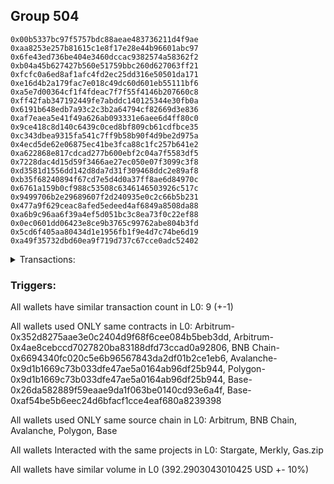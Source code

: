 ## Group 504

```0xc77764508f62b51d059afb9f31802809e552e11d
0x00b5337bc97f5757bdc88aeae483736211d4f9ae
0xaa8253e257b81615c1e8f17e28e44b96601abc97
0x6fe43ed736be404e3460dccac9382574a58362f2
0xb04a45b627427b560e51759bbc260d627063ff21
0xfcfc0a6ed8af1afc4fd2ec25dd316e50501da171
0xe16d4b2a179fac7e018c49dc60d601eb55111bf6
0xa5e7d00364cf1f4fdeac7f7f55f4146b207660c8
0xff42fab347192449fe7abddc140125344e30fb0a
0x6191b648edb7a93c2c3b2a64794cf82669d3e836
0xaf7eaea5e41f49a626ab093331e6aee6d4ff80c0
0x9ce418c8d140c6439c0ced8bf809cb61cdfbce35
0xc343dbea9315fa541c7ff9b58b90f4d9be2d975a
0x4ecd5de62e06875ec41be3fca88c1fc257b641e2
0xa622868e817cdcad277b600ebf2c04a7f5583df5
0x7228dac4d15d59f3466ae27ec050e07f3099c3f8
0xd3581d1556dd142d8da7d31f309468ddc2e89af8
0xb35f68240894f67cd7e5d4d0a37ff8ae6d84970c
0x6761a159b0cf988c53508c6346146503926c517c
0x9499706b2e29689607f2d240935e0c2c66b5b231
0x477a9f629ceac8afed5edeed4af6849a8508da88
0xa6b9c96aa6f39a4ef5d051bc3c8ea73f0c22ef88
0x0ec0601dd06423e8ce9b3765c99762abe804b3fd
0x5cd6f405aa80434d1e1956fb1f9e4d7c74be6d19
0xa49f35732dbd60ea9f719d737c67cce0adc52402
```
<details>
<summary>Transactions:</summary>

Hashes: 

Wallet: 0xc77764508f62b51d059afb9f31802809e552e11d

       Hash: 0x2e0413d8369d1da5ac04426d001dc52130406ab083632e1bb2fc9a0c84ae557c
         - source chain: Arbitrum
         - destination chain: BNB Chain
         - project: Stargate
         - contract: 0x352d8275aae3e0c2404d9f68f6cee084b5beb3dd
         - value USD: 34.721652465
       Hash: 0x9f3bd242980e8da4e06d2c0b3f8c05ab5950a705caae0c0593daa22442647275
         - source chain: Arbitrum
         - destination chain: Aptos
         - project: Merkly
         - contract: 0x4ae8cebccd7027820ba83188dfd73ccad0a92806
       Hash: 0xed34127f9fce746ae6a847bb60fc1f4039f131c5754dd6413a8db013b4e8b486
         - source chain: BNB Chain
         - destination chain: Avalanche
         - project: Stargate
         - contract: 0x6694340fc020c5e6b96567843da2df01b2ce1eb6
         - value USD: 32.175815881
       Hash: 0xeef0f74ab1659374ca10581043ec28b3f8b6670bc091ae6b8f5662588bfb288e
         - source chain: Avalanche
         - destination chain: Polygon
         - project: Stargate
         - contract: 0x9d1b1669c73b033dfe47ae5a0164ab96df25b944
         - value USD: 28.956770962
       Hash: 0xabc1ce3dd48d1b2a0607447f0ca28eb92b4547a97b04c6e89403a6348bcb9907
         - source chain: Polygon
         - destination chain: Base
         - project: Stargate
         - contract: 0x9d1b1669c73b033dfe47ae5a0164ab96df25b944
         - value USD: 26.522512148
       Hash: 0xeb6836b8cb07c493217a483f02cac57628904aced8c0a2ee2bfe42301300ac54
         - source chain: Base
         - destination chain: Arbitrum
         - project: Gas.zip
         - contract: 0x26da582889f59eaae9da1f063be0140cd93e6a4f
         - value USD: 0.0001148869083
       Hash: 0x7e35f695b11a36a8bbd26460bbe4af991e3894ad3ea4664606f5452bb39ca1ef
         - source chain: Base
         - destination chain: Optimism
         - project: Stargate
         - contract: 0xaf54be5b6eec24d6bfacf1cce4eaf680a8239398
         - value USD: 222.539772477
       Hash: 0xa7989d125504f4ad4f1df8d11e71bb49058ba5ae1de4ffd27b1d25a8f73296ac
         - source chain: Base
         - destination chain: Kava
         - project: Gas.zip
         - contract: 0x26da582889f59eaae9da1f063be0140cd93e6a4f
         - value USD: 2.113423029e-08
       Hash: 0x5588d92266df3bc8ab079e081332ab686922cf927d44282e866fc3eab8ec229b
         - source chain: Base
         - destination chain: Optimism
         - project: Stargate
         - contract: 0xaf54be5b6eec24d6bfacf1cce4eaf680a8239398
         - value USD: 47.37366546
Wallet: 0x00b5337bc97f5757bdc88aeae483736211d4f9ae

       Hash:0x25b35d6beea152e7998d10606dfe2b54e236653df0fe047b1b1397686dde4929
         - source chain: Arbitrum
         - destination chain: BNB Chain
         - project: Stargate
         - contract: 0x352d8275aae3e0c2404d9f68f6cee084b5beb3dd
         - value USD: 32.259696233
       Hash:0x1343f3fddd905cf2fbb52787702c7c2a2f5af917d3e4d2c049b959d0dd6afade
         - source chain: Arbitrum
         - destination chain: Aptos
         - project: Merkly
         - contract: 0x4ae8cebccd7027820ba83188dfd73ccad0a92806
       Hash:0x1e7ff4201227e5448d960eb843538db18c3e0bd71c4df8eddb2b51aa553a3b69
         - source chain: BNB Chain
         - destination chain: Avalanche
         - project: Stargate
         - contract: 0x6694340fc020c5e6b96567843da2df01b2ce1eb6
         - value USD: 29.768656123
       Hash:0x526742630df211efaa39c67fea964c7d60224da57fe48d10c2b08ca307a56880
         - source chain: Avalanche
         - destination chain: Polygon
         - project: Stargate
         - contract: 0x9d1b1669c73b033dfe47ae5a0164ab96df25b944
         - value USD: 27.411612076
       Hash:0xff442519ff737941ea7211c8d5c5fd76342d89f2974571ce10f7f04ae65b3cb0
         - source chain: Polygon
         - destination chain: Base
         - project: Stargate
         - contract: 0x9d1b1669c73b033dfe47ae5a0164ab96df25b944
         - value USD: 24.908769372
       Hash:0xd1d1695d26fad5631ed939271ab5d696b889f1f1573189f3cf93cdeb1c4c77b1
         - source chain: Base
         - destination chain: Scroll
         - project: Gas.zip
         - contract: 0x26da582889f59eaae9da1f063be0140cd93e6a4f
         - value USD: 8.912859069e-05
       Hash:0xdb4b1d7f9f0fc2e6296f17e66467b3d58092819f65040e9c9878765a7195b0df
         - source chain: Base
         - destination chain: Optimism
         - project: Stargate
         - contract: 0xaf54be5b6eec24d6bfacf1cce4eaf680a8239398
         - value USD: 218.153080544
       Hash:0x181f113ad6e913a45b55ee168aaeeff292d454a78ac22908ef410ffa2810df6c
         - source chain: Base
         - destination chain: Metis
         - project: Gas.zip
         - contract: 0x26da582889f59eaae9da1f063be0140cd93e6a4f
         - value USD: 1.574507627e-06
       Hash:0x44cbad61b87b418079daf81c8f386e4252873668c75aca7a28d870db0292d492
         - source chain: Base
         - destination chain: Optimism
         - project: Stargate
         - contract: 0xaf54be5b6eec24d6bfacf1cce4eaf680a8239398
         - value USD: 42.213334405
Wallet: 0xaa8253e257b81615c1e8f17e28e44b96601abc97

       Hash:0xaab4d0d7da50cc462119e7150e92fa971267a9d123756c33826b41064fec56c2
         - source chain: Arbitrum
         - destination chain: BNB Chain
         - project: Stargate
         - contract: 0x352d8275aae3e0c2404d9f68f6cee084b5beb3dd
         - value USD: 32.918006558
       Hash:0xa70690912537b0c7d7c37569765b925d4380e30d2803ce48b1bfe1ffff8d49bb
         - source chain: Arbitrum
         - destination chain: Aptos
         - project: Merkly
         - contract: 0x4ae8cebccd7027820ba83188dfd73ccad0a92806
       Hash:0xdbb6e6fe842a2d0167fb4680e23a5ebf8106d0e4a6e7df356556f838204909a4
         - source chain: BNB Chain
         - destination chain: Avalanche
         - project: Stargate
         - contract: 0x6694340fc020c5e6b96567843da2df01b2ce1eb6
         - value USD: 30.457996713
       Hash:0x56f306bbc96a05703629f686d45870fa44ab8e56532f0905ef8d751e16d2e0ce
         - source chain: Avalanche
         - destination chain: Polygon
         - project: Stargate
         - contract: 0x9d1b1669c73b033dfe47ae5a0164ab96df25b944
         - value USD: 28.138329333
       Hash:0xaeb1bfd87ee108c2a0899cb25d72543361dc70b1e038f6d8740765730bd161d8
         - source chain: Polygon
         - destination chain: Base
         - project: Stargate
         - contract: 0x9d1b1669c73b033dfe47ae5a0164ab96df25b944
         - value USD: 25.669508878
       Hash:0x96ca0a8f42e2a0637915e552474b128cd7ba0b3b5b5e54f2f0e119e26cec347c
         - source chain: Base
         - destination chain: Zora
         - project: Gas.zip
         - contract: 0x26da582889f59eaae9da1f063be0140cd93e6a4f
         - value USD: 0.0001399187802
       Hash:0xf795648650d5f053bfa133ea40fe921c25d6880fa32de860cee03cab0c710f35
         - source chain: Base
         - destination chain: Optimism
         - project: Stargate
         - contract: 0xaf54be5b6eec24d6bfacf1cce4eaf680a8239398
         - value USD: 221.82897725
       Hash:0x8842868b6647eb813e704f5fe0ba33cbcdcaafabd5d727cb7c2e6f105ad398fa
         - source chain: Base
         - destination chain: Arbitrum
         - project: Gas.zip
         - contract: 0x26da582889f59eaae9da1f063be0140cd93e6a4f
         - value USD: 8.932089269e-05
       Hash:0xfdccec2aa78dfac45aedb879ffc7ac055270796410c79b65772310028e04e67b
         - source chain: Base
         - destination chain: Optimism
         - project: Stargate
         - contract: 0xaf54be5b6eec24d6bfacf1cce4eaf680a8239398
         - value USD: 43.310755062
Wallet: 0x6fe43ed736be404e3460dccac9382574a58362f2

       Hash:0x9df6ba62148f0bf3193496ca56284c390849c22e8b1973aff566d721dcf0cfc6
         - source chain: Arbitrum
         - destination chain: BNB Chain
         - project: Stargate
         - contract: 0x352d8275aae3e0c2404d9f68f6cee084b5beb3dd
         - value USD: 32.774498934
       Hash:0x364fabc18756622e87265889e3d9587a8ec3a00c60f1706aa8d7cc283cacec30
         - source chain: Arbitrum
         - destination chain: Aptos
         - project: Merkly
         - contract: 0x4ae8cebccd7027820ba83188dfd73ccad0a92806
       Hash:0x6e5c8abe77434ca5e05fd670f4ab4b29a1e5cd876ca3e7116b11fe7d89f3f9ed
         - source chain: BNB Chain
         - destination chain: Avalanche
         - project: Stargate
         - contract: 0x6694340fc020c5e6b96567843da2df01b2ce1eb6
         - value USD: 30.226898849
       Hash:0x70fd541ca19cd261dbc7757d0fe6dba9e317627f9cf99aaa655ae3c2bba7c0fe
         - source chain: Avalanche
         - destination chain: Polygon
         - project: Stargate
         - contract: 0x9d1b1669c73b033dfe47ae5a0164ab96df25b944
         - value USD: 27.878667998
       Hash:0xb36909cf8aa7d1c6950ec891b6473c223cd409c8ea2c2c4002f4fbec68560b8f
         - source chain: Polygon
         - destination chain: Base
         - project: Stargate
         - contract: 0x9d1b1669c73b033dfe47ae5a0164ab96df25b944
         - value USD: 25.384763314
       Hash:0x12c97910ffd82e9f2f20f5f5bcb072ef3ab33e2ae6d1dabe9c3264fad6979f4f
         - source chain: Base
         - destination chain: Zora
         - project: Gas.zip
         - contract: 0x26da582889f59eaae9da1f063be0140cd93e6a4f
         - value USD: 1.769464668e-05
       Hash:0x4aa1e36fcbb51a2a5de2b39dc11831128a728c6a8539ff75c0c0e498ef0dceee
         - source chain: Base
         - destination chain: Optimism
         - project: Stargate
         - contract: 0xaf54be5b6eec24d6bfacf1cce4eaf680a8239398
         - value USD: 227.445517478
       Hash:0x1a74327c671b7d9063e2f0e73d85dc5a30c348ea0865125450d9b9d651638172
         - source chain: Base
         - destination chain: Arbitrum
         - project: Gas.zip
         - contract: 0x26da582889f59eaae9da1f063be0140cd93e6a4f
         - value USD: 0.0001548812453
       Hash:0x892be01db9dc347746a876b3837abc70a1da5a6d0beb7a52e940368082011f7a
         - source chain: Base
         - destination chain: Optimism
         - project: Stargate
         - contract: 0xaf54be5b6eec24d6bfacf1cce4eaf680a8239398
         - value USD: 49.194589892
Wallet: 0xb04a45b627427b560e51759bbc260d627063ff21

       Hash:0xd1ed4a67a386f75ea0a057f44aa050882b9ab68a179bbdbd693c40c560d85867
         - source chain: Arbitrum
         - destination chain: BNB Chain
         - project: Stargate
         - contract: 0x352d8275aae3e0c2404d9f68f6cee084b5beb3dd
         - value USD: 33.01669988
       Hash:0xe2f9fb928d2a13d21ba07627d6eb595e7a86d45125af6701f872cd92b7ac43e2
         - source chain: Arbitrum
         - destination chain: Aptos
         - project: Merkly
         - contract: 0x4ae8cebccd7027820ba83188dfd73ccad0a92806
       Hash:0xb790cf7ff41da46f642bc968b8d522fb184404f17545e6bc994fa434b7b4a184
         - source chain: BNB Chain
         - destination chain: Avalanche
         - project: Stargate
         - contract: 0x6694340fc020c5e6b96567843da2df01b2ce1eb6
         - value USD: 30.539105246
       Hash:0x628d44dda735a1235d203198a03ac5f1fa5c4f686750eedef8cd2e04225c1c66
         - source chain: Avalanche
         - destination chain: Polygon
         - project: Stargate
         - contract: 0x9d1b1669c73b033dfe47ae5a0164ab96df25b944
         - value USD: 28.104829161
       Hash:0xcd3de14789454bd831b583de07386132053236e5d329477d06db6a7c640fdb10
         - source chain: Polygon
         - destination chain: Base
         - project: Stargate
         - contract: 0x9d1b1669c73b033dfe47ae5a0164ab96df25b944
         - value USD: 25.570555249
       Hash:0x171a11a6118d24d4c63dcad3d5bebba50b57073b3716e6b8ae19b9a053792452
         - source chain: Base
         - destination chain: Base
         - project: Gas.zip
         - contract: 0x26da582889f59eaae9da1f063be0140cd93e6a4f
         - value USD: 8.323037513e-05
       Hash:0x8d908c4a97da8a528ac48108da37d62750529be23bfa20a8b138a4235d6dee87
         - source chain: Base
         - destination chain: Optimism
         - project: Stargate
         - contract: 0xaf54be5b6eec24d6bfacf1cce4eaf680a8239398
         - value USD: 209.067547718
       Hash:0x430ea12391c7e564d47a50dde87be4051a3c95073c10f4860a33739ec6a31871
         - source chain: Base
         - destination chain: Zora
         - project: Gas.zip
         - contract: 0x26da582889f59eaae9da1f063be0140cd93e6a4f
         - value USD: 0.000180026671
       Hash:0x159f7872bbbcd6e45b110bfecb4e3ba9329101187e3e796c9cacdb5b635472e7
         - source chain: Base
         - destination chain: Optimism
         - project: Stargate
         - contract: 0xaf54be5b6eec24d6bfacf1cce4eaf680a8239398
         - value USD: 47.292428807
Wallet: 0xfcfc0a6ed8af1afc4fd2ec25dd316e50501da171

       Hash:0xefe83b99ee02a976054a939076a74ccce81f98f322c5839821d254d20c08f96f
         - source chain: Arbitrum
         - destination chain: BNB Chain
         - project: Stargate
         - contract: 0x352d8275aae3e0c2404d9f68f6cee084b5beb3dd
         - value USD: 34.99802518
       Hash:0xf1b05aeeb687fe8cc621f7ee5a10616dc6425232674d71723a533d979a18bac8
         - source chain: Arbitrum
         - destination chain: Aptos
         - project: Merkly
         - contract: 0x4ae8cebccd7027820ba83188dfd73ccad0a92806
       Hash:0xc4ca7c6090fb64089785f1155978e5a09b19547ba4a1550fc2962c50cde51513
         - source chain: BNB Chain
         - destination chain: Avalanche
         - project: Stargate
         - contract: 0x6694340fc020c5e6b96567843da2df01b2ce1eb6
         - value USD: 32.411458302
       Hash:0xf10a6baebe3311e6ffde497be3789c53bf7d304f39e1031e72f8ed6922201c2d
         - source chain: Avalanche
         - destination chain: Polygon
         - project: Stargate
         - contract: 0x9d1b1669c73b033dfe47ae5a0164ab96df25b944
         - value USD: 30.019888271
       Hash:0x659537a39f04299ad2a84072aa3e98c09d3514e2e402de8ba7d5e243481650b2
         - source chain: Polygon
         - destination chain: Base
         - project: Stargate
         - contract: 0x9d1b1669c73b033dfe47ae5a0164ab96df25b944
         - value USD: 27.374432925
       Hash:0xbac87c7a7898b51f438fa29db52768539373ecb83cc5204d8c6f726e222535f3
         - source chain: Base
         - destination chain: Zora
         - project: Gas.zip
         - contract: 0x26da582889f59eaae9da1f063be0140cd93e6a4f
         - value USD: 4.42366167e-05
       Hash:0xfd8c065092fc08360a1a1885550ef630cc199c90d054f4df06666ec49bb5a176
         - source chain: Base
         - destination chain: Optimism
         - project: Stargate
         - contract: 0xaf54be5b6eec24d6bfacf1cce4eaf680a8239398
         - value USD: 222.822615417
       Hash:0xebc71bc43dbf862f5c193fdeec470a14fef2e5038ab3d0caf6ce2e43e454963b
         - source chain: Base
         - destination chain: Kava
         - project: Gas.zip
         - contract: 0x26da582889f59eaae9da1f063be0140cd93e6a4f
         - value USD: 2.577600967e-08
       Hash:0x6cdfd97d7bebd2034e6cf9ca34fcdfb4717df6c390c3134833ede1b3b81b6c0e
         - source chain: Base
         - destination chain: Optimism
         - project: Stargate
         - contract: 0xaf54be5b6eec24d6bfacf1cce4eaf680a8239398
         - value USD: 51.339029606
Wallet: 0xe16d4b2a179fac7e018c49dc60d601eb55111bf6

       Hash:0x26a361855a77806dc6a36b3439e14759f8794f7ed0219807594d060f50c0d7f6
         - source chain: Arbitrum
         - destination chain: BNB Chain
         - project: Stargate
         - contract: 0x352d8275aae3e0c2404d9f68f6cee084b5beb3dd
         - value USD: 34.658780771
       Hash:0x3f369637fd64922e01d92fd51d39f71545a031a22beb3ca7e257341b30da9c0b
         - source chain: Arbitrum
         - destination chain: Aptos
         - project: Merkly
         - contract: 0x4ae8cebccd7027820ba83188dfd73ccad0a92806
       Hash:0xf6bbdc4a1d7b273cce6a749bf210869d78c9681632a79841096e3f42b164142f
         - source chain: BNB Chain
         - destination chain: Avalanche
         - project: Stargate
         - contract: 0x6694340fc020c5e6b96567843da2df01b2ce1eb6
         - value USD: 32.138300312
       Hash:0x926be304f65a7ee7cbfd679ce5d3dfd662862ac0e72d6b07e15b04626178a165
         - source chain: Avalanche
         - destination chain: Polygon
         - project: Stargate
         - contract: 0x9d1b1669c73b033dfe47ae5a0164ab96df25b944
         - value USD: 29.714212713
       Hash:0x757d4698127272aa1a7498d87a63ce0e7ce3c0cd292daef138a7038c1d412c1e
         - source chain: Polygon
         - destination chain: Base
         - project: Stargate
         - contract: 0x9d1b1669c73b033dfe47ae5a0164ab96df25b944
         - value USD: 27.23716525
       Hash:0xeecc61a22b892c75b348155e6b1a0b600dffa918b67b472696de4ef04586fa9e
         - source chain: Base
         - destination chain: Scroll
         - project: Gas.zip
         - contract: 0x26da582889f59eaae9da1f063be0140cd93e6a4f
         - value USD: 9.404377033e-05
       Hash:0x56793cdb585cb6815e79eea81b8c555b0d86750553250e47184b5f2d5ef54623
         - source chain: Base
         - destination chain: Optimism
         - project: Stargate
         - contract: 0xaf54be5b6eec24d6bfacf1cce4eaf680a8239398
         - value USD: 218.679256288
       Hash:0x7b5de7e9a91e9db0ec5221f0d606793bc5e54277c5172e758e72417d22532e48
         - source chain: Base
         - destination chain: Scroll
         - project: Gas.zip
         - contract: 0x26da582889f59eaae9da1f063be0140cd93e6a4f
         - value USD: 0.0001132687507
       Hash:0x210824e14b22e9ce6eaf80ca7fbc07e4feede0cff62002b564c6a667e479e181
         - source chain: Base
         - destination chain: Optimism
         - project: Stargate
         - contract: 0xaf54be5b6eec24d6bfacf1cce4eaf680a8239398
         - value USD: 47.339442092
Wallet: 0xa5e7d00364cf1f4fdeac7f7f55f4146b207660c8

       Hash:0x3184e1ad6a66dca8014fe496f68ed43b050dd55cc59b010281aba0e03ba17b6d
         - source chain: Arbitrum
         - destination chain: BNB Chain
         - project: Stargate
         - contract: 0x352d8275aae3e0c2404d9f68f6cee084b5beb3dd
         - value USD: 32.760016403
       Hash:0xd12870653793c60433754ff52603a863fc88e707c23d84334d21b0f345ae8d7a
         - source chain: Arbitrum
         - destination chain: Aptos
         - project: Merkly
         - contract: 0x4ae8cebccd7027820ba83188dfd73ccad0a92806
       Hash:0x0087aaae6862153d2f6b72749e6e27495e77e669a84198773b788e8228c315e5
         - source chain: BNB Chain
         - destination chain: Avalanche
         - project: Stargate
         - contract: 0x6694340fc020c5e6b96567843da2df01b2ce1eb6
         - value USD: 30.22387514
       Hash:0xfc6dee80ac226ac0416eb2c01ccfaf895c835a2e6e8242f4d7bac8bb9d6b2721
         - source chain: Avalanche
         - destination chain: Polygon
         - project: Stargate
         - contract: 0x9d1b1669c73b033dfe47ae5a0164ab96df25b944
         - value USD: 26.966335467
       Hash:0x2acef010104036dc3bb3a4e1eb5687d90888b6911f54179497479598390ad395
         - source chain: Polygon
         - destination chain: Base
         - project: Stargate
         - contract: 0x9d1b1669c73b033dfe47ae5a0164ab96df25b944
         - value USD: 24.799128751
       Hash:0xd8a60b5b59d98d12ff0428d3fd71f8d5c7715a2abc4059ea7a24fb498b8993d0
         - source chain: Base
         - destination chain: Base
         - project: Gas.zip
         - contract: 0x26da582889f59eaae9da1f063be0140cd93e6a4f
         - value USD: 3.735536522e-05
       Hash:0x64b7ffdece8ac5eb7109a0f688d3dea25113478127d983f50966489da63156f7
         - source chain: Base
         - destination chain: Optimism
         - project: Stargate
         - contract: 0xaf54be5b6eec24d6bfacf1cce4eaf680a8239398
         - value USD: 227.830843359
       Hash:0xe52ae0f3514ae4b94391223d3b1ca760db732c1470eabd0f24a6a69e4f43c95a
         - source chain: Base
         - destination chain: Arbitrum
         - project: Gas.zip
         - contract: 0x26da582889f59eaae9da1f063be0140cd93e6a4f
         - value USD: 0.0001507821955
       Hash:0x43bc5b31158163c13a46f16fac7ce848043d561c6aff4fc6c535b3de3fc86595
         - source chain: Base
         - destination chain: Optimism
         - project: Stargate
         - contract: 0xaf54be5b6eec24d6bfacf1cce4eaf680a8239398
         - value USD: 42.775368484
Wallet: 0xff42fab347192449fe7abddc140125344e30fb0a

       Hash:0xe538fb8bd98513fb149f09ff846700541cfcd5e5a5f23c9f70559f2411ecdb4b
         - source chain: Arbitrum
         - destination chain: BNB Chain
         - project: Stargate
         - contract: 0x352d8275aae3e0c2404d9f68f6cee084b5beb3dd
         - value USD: 34.605984317
       Hash:0x93c5cb4a6fc35b8d7e5174aaef3a57516b275723a3f091d697dde76aed6cdd97
         - source chain: Arbitrum
         - destination chain: Aptos
         - project: Merkly
         - contract: 0x4ae8cebccd7027820ba83188dfd73ccad0a92806
       Hash:0x545c24f292be7e2a1598f174e37be02dd8af57f1e22588036fce7de22231c19c
         - source chain: BNB Chain
         - destination chain: Avalanche
         - project: Stargate
         - contract: 0x6694340fc020c5e6b96567843da2df01b2ce1eb6
         - value USD: 32.042115205
       Hash:0x616a26c3069895db613ab6233fddf28f75f322ae3449782536e5a2a9b657144e
         - source chain: Avalanche
         - destination chain: Polygon
         - project: Stargate
         - contract: 0x9d1b1669c73b033dfe47ae5a0164ab96df25b944
         - value USD: 28.677043733
       Hash:0xd0f89f7db3a449d20b29440609289f4d03ab532a0e017dfee33e09225f7dff9f
         - source chain: Polygon
         - destination chain: Base
         - project: Stargate
         - contract: 0x9d1b1669c73b033dfe47ae5a0164ab96df25b944
         - value USD: 26.320669734
       Hash:0x476a38afe549523bf1d07d06317e923a72887b97ca165777d80bd0807c4fe613
         - source chain: Base
         - destination chain: Base
         - project: Gas.zip
         - contract: 0x26da582889f59eaae9da1f063be0140cd93e6a4f
         - value USD: 2.260982632e-05
       Hash:0x8f2e621e701e1385c0cf7ced198f234848c2dbd9414b339b8c1aeee4106d12b6
         - source chain: Base
         - destination chain: Optimism
         - project: Stargate
         - contract: 0xaf54be5b6eec24d6bfacf1cce4eaf680a8239398
         - value USD: 215.658666028
       Hash:0x4898ba37f7f5033d2992826ba6114f89c95e1397500aa66278367af49cac95e2
         - source chain: Base
         - destination chain: Kava
         - project: Gas.zip
         - contract: 0x26da582889f59eaae9da1f063be0140cd93e6a4f
         - value USD: 1.471504e-08
       Hash:0xb7bebdc758c861eb5a32b319bc49c4bf7fe1659702abe48534b06623e35a1401
         - source chain: Base
         - destination chain: Optimism
         - project: Stargate
         - contract: 0xaf54be5b6eec24d6bfacf1cce4eaf680a8239398
         - value USD: 41.273246466
Wallet: 0x6191b648edb7a93c2c3b2a64794cf82669d3e836

       Hash:0xe278c5495a3d5d6063472a614dff966fcb1afa9c21e9d2e0f4650689e79aa540
         - source chain: Arbitrum
         - destination chain: BNB Chain
         - project: Stargate
         - contract: 0x352d8275aae3e0c2404d9f68f6cee084b5beb3dd
         - value USD: 33.921437348
       Hash:0x70bc8ff183c89d5e9b64319a30be5aa3e7adfb4b68bacd7de16f4184c483bf38
         - source chain: Arbitrum
         - destination chain: Aptos
         - project: Merkly
         - contract: 0x4ae8cebccd7027820ba83188dfd73ccad0a92806
       Hash:0xb005a4c4fe87787d3f4d17e16c338fa6162f9b94ef1c7cefc7c38f22021d68b0
         - source chain: BNB Chain
         - destination chain: Avalanche
         - project: Stargate
         - contract: 0x6694340fc020c5e6b96567843da2df01b2ce1eb6
         - value USD: 31.32515055
       Hash:0x085b858734c7ffeee97e4256a59c02ba70ea499c0dd4a88368e6c68cc55aeed8
         - source chain: Avalanche
         - destination chain: Polygon
         - project: Stargate
         - contract: 0x9d1b1669c73b033dfe47ae5a0164ab96df25b944
         - value USD: 28.038403959
       Hash:0x89dd91621340daac0db71eeba3e1483a710f78c85f1ac53a99a1a611fcb020b5
         - source chain: Polygon
         - destination chain: Base
         - project: Stargate
         - contract: 0x9d1b1669c73b033dfe47ae5a0164ab96df25b944
         - value USD: 25.772733505
       Hash:0xe2fdf027fbc2e2dddc32f477338277f43dd02996eee66de3a118ce8cc34339f5
         - source chain: Base
         - destination chain: Scroll
         - project: Gas.zip
         - contract: 0x26da582889f59eaae9da1f063be0140cd93e6a4f
         - value USD: 0.0001253692119
       Hash:0x51d9b52173a4860e3b49aeb82406f2d6bdc1f3f4705c304fb3a7a0a94c128ce6
         - source chain: Base
         - destination chain: Optimism
         - project: Stargate
         - contract: 0xaf54be5b6eec24d6bfacf1cce4eaf680a8239398
         - value USD: 217.714648654
       Hash:0xc5c021c229928147ccde94ae3e9ce26308419d2fb85c8c6fe7e3c65711b4e498
         - source chain: Base
         - destination chain: Arbitrum
         - project: Gas.zip
         - contract: 0x26da582889f59eaae9da1f063be0140cd93e6a4f
         - value USD: 7.866897158e-05
       Hash:0x44521f19461d04744b473a62b104ea24301a8687df4b2e5cbf5cf38cd4b32c16
         - source chain: Base
         - destination chain: Optimism
         - project: Stargate
         - contract: 0xaf54be5b6eec24d6bfacf1cce4eaf680a8239398
         - value USD: 41.873692132
Wallet: 0xaf7eaea5e41f49a626ab093331e6aee6d4ff80c0

       Hash:0xcafca1bb6b4fae84ad0a5cf6eeb818b175114c581df08860448db5e11700f526
         - source chain: Arbitrum
         - destination chain: BNB Chain
         - project: Stargate
         - contract: 0x352d8275aae3e0c2404d9f68f6cee084b5beb3dd
         - value USD: 34.311174014
       Hash:0x08becc2ebddf10df06ab9699d7e2d4016b44c854ef5c571022048b936abc625f
         - source chain: Arbitrum
         - destination chain: Aptos
         - project: Merkly
         - contract: 0x4ae8cebccd7027820ba83188dfd73ccad0a92806
       Hash:0x8e4a4277cb8e16e577409570cc677884c77724a2ff5da466d4d751fa735bc8b3
         - source chain: BNB Chain
         - destination chain: Avalanche
         - project: Stargate
         - contract: 0x6694340fc020c5e6b96567843da2df01b2ce1eb6
         - value USD: 31.745035344
       Hash:0x142dc4fbb7ba86abe435fe1c34cea0ef5eff581390b172e614fb3b53c348c58f
         - source chain: Avalanche
         - destination chain: Polygon
         - project: Stargate
         - contract: 0x9d1b1669c73b033dfe47ae5a0164ab96df25b944
         - value USD: 28.359196205
       Hash:0x3e0023673b7bbf5a087326c6aaf54c5f6feaeb39305d6dcf3d41cf1ea1824239
         - source chain: Polygon
         - destination chain: Base
         - project: Stargate
         - contract: 0x9d1b1669c73b033dfe47ae5a0164ab96df25b944
         - value USD: 25.985187946
       Hash:0xc553de7f39d1ab739eb77fb9617aaf7bd27b14d9af920f5ae72f24863206b29a
         - source chain: Base
         - destination chain: Base
         - project: Gas.zip
         - contract: 0x26da582889f59eaae9da1f063be0140cd93e6a4f
         - value USD: 7.041735264e-05
       Hash:0xd1b9504e14517babc0261db07ae4031f17510397267983ce0e41110d7fd1abf5
         - source chain: Base
         - destination chain: Optimism
         - project: Stargate
         - contract: 0xaf54be5b6eec24d6bfacf1cce4eaf680a8239398
         - value USD: 211.520830616
       Hash:0xf33ca6f4fdd0f53bc5694ec4da9db38605d406b9968a349debf1aa389a5bbe9a
         - source chain: Base
         - destination chain: Linea
         - project: Gas.zip
         - contract: 0x26da582889f59eaae9da1f063be0140cd93e6a4f
         - value USD: 0.0001536958611
       Hash:0xf89de27c95742ff1b7fc863938965f952eada9693070c86b56811bd1d0b2c287
         - source chain: Base
         - destination chain: Optimism
         - project: Stargate
         - contract: 0xaf54be5b6eec24d6bfacf1cce4eaf680a8239398
         - value USD: 46.30397033
Wallet: 0x9ce418c8d140c6439c0ced8bf809cb61cdfbce35

       Hash:0x017affcf73c935cfca18eb7dd1e91e3c4de5f9401e9461258c8523a65e5ea8a7
         - source chain: Arbitrum
         - destination chain: BNB Chain
         - project: Stargate
         - contract: 0x352d8275aae3e0c2404d9f68f6cee084b5beb3dd
         - value USD: 34.073068197
       Hash:0xe9b231692e353027f68997885619c8d2936989b8658bfff401c840e29509c022
         - source chain: Arbitrum
         - destination chain: Aptos
         - project: Merkly
         - contract: 0x4ae8cebccd7027820ba83188dfd73ccad0a92806
       Hash:0x33c478733c7e9065801fe5f513a74a313b0568bcb0d93c0f025102d4d5d5486b
         - source chain: BNB Chain
         - destination chain: Avalanche
         - project: Stargate
         - contract: 0x6694340fc020c5e6b96567843da2df01b2ce1eb6
         - value USD: 31.477676959
       Hash:0x664d70dd8745aeaa64c28f10f0ea264760e85192678187d3b774023cb4e34a8a
         - source chain: Avalanche
         - destination chain: Polygon
         - project: Stargate
         - contract: 0x9d1b1669c73b033dfe47ae5a0164ab96df25b944
         - value USD: 28.0643993
       Hash:0x9ace6e63591611379fa7ec1870e264454714bb718919fa911569490b0865dd75
         - source chain: Polygon
         - destination chain: Base
         - project: Stargate
         - contract: 0x9d1b1669c73b033dfe47ae5a0164ab96df25b944
         - value USD: 25.685734275
       Hash:0xe8590afe0532899097984ae20ea4159b4e1176a3e34b514822e4fdc4d82d137e
         - source chain: Base
         - destination chain: Zora
         - project: Gas.zip
         - contract: 0x26da582889f59eaae9da1f063be0140cd93e6a4f
         - value USD: 0.0001460995541
       Hash:0x2cf4e5d614868096f303b319a4476edd1190de139d9ce719a677fec4b7db102f
         - source chain: Base
         - destination chain: Optimism
         - project: Stargate
         - contract: 0xaf54be5b6eec24d6bfacf1cce4eaf680a8239398
         - value USD: 229.549113825
       Hash:0xbe9062164ac2927e941ace99bb479e2509a1dcbf93ba7f66bc230427d9f6d4f1
         - source chain: Base
         - destination chain: Linea
         - project: Gas.zip
         - contract: 0x26da582889f59eaae9da1f063be0140cd93e6a4f
         - value USD: 3.897027759e-05
       Hash:0x73f951b6ed4e5ab17b0a23918981b39748ae455b19719c833f5fbb408f615235
         - source chain: Base
         - destination chain: Optimism
         - project: Stargate
         - contract: 0xaf54be5b6eec24d6bfacf1cce4eaf680a8239398
         - value USD: 41.627002389
Wallet: 0xc343dbea9315fa541c7ff9b58b90f4d9be2d975a

       Hash:0xaf4cb1199ab07cb226205d074b76995b1c1bc5de1f8f2950a6607fa8f3a74f2e
         - source chain: Arbitrum
         - destination chain: BNB Chain
         - project: Stargate
         - contract: 0x352d8275aae3e0c2404d9f68f6cee084b5beb3dd
         - value USD: 31.589969972
       Hash:0xd069d69ffccde9fab6ae44bf9f85ada0f7a20ca3363f0222ee3d68a92ec1671b
         - source chain: Arbitrum
         - destination chain: Aptos
         - project: Merkly
         - contract: 0x4ae8cebccd7027820ba83188dfd73ccad0a92806
       Hash:0x61393e25f049f9db5e56ede2f36356b2cec8b8af18ff7dca93959e0ad22fa20b
         - source chain: BNB Chain
         - destination chain: Avalanche
         - project: Stargate
         - contract: 0x6694340fc020c5e6b96567843da2df01b2ce1eb6
         - value USD: 29.136438243
       Hash:0xfcbf29232a4990dee0c5cd7a89ca2b190df1d18792d85802f8436117b7024ac5
         - source chain: Avalanche
         - destination chain: Polygon
         - project: Stargate
         - contract: 0x9d1b1669c73b033dfe47ae5a0164ab96df25b944
         - value USD: 25.916261339
       Hash:0xc7106ff5333cffbc3d70ff41add9b0860dd02df9de44a9daffe030b027942ea8
         - source chain: Polygon
         - destination chain: Base
         - project: Stargate
         - contract: 0x9d1b1669c73b033dfe47ae5a0164ab96df25b944
         - value USD: 23.593724622
       Hash:0x70008ec02102c3a691799c624120e27ca42d861f1619c1904285bcca224400e8
         - source chain: Base
         - destination chain: Metis
         - project: Gas.zip
         - contract: 0x26da582889f59eaae9da1f063be0140cd93e6a4f
         - value USD: 4.150015315e-06
       Hash:0x849eaf49cdea105d8a572b3a97cf0a9b4d8f1032aaa38e755cd939bc29c21175
         - source chain: Base
         - destination chain: Optimism
         - project: Stargate
         - contract: 0xaf54be5b6eec24d6bfacf1cce4eaf680a8239398
         - value USD: 225.988120855
       Hash:0x92f89d57cecb5d2facbbb28acb382c60935d5133a121711bc356423b34bea9c1
         - source chain: Base
         - destination chain: Zora
         - project: Gas.zip
         - contract: 0x26da582889f59eaae9da1f063be0140cd93e6a4f
         - value USD: 3.532819557e-05
       Hash:0xebd95cb0312bb4433363ad84900adacff8fc139eb4bf682f814b8c5bf094317a
         - source chain: Base
         - destination chain: Optimism
         - project: Stargate
         - contract: 0xaf54be5b6eec24d6bfacf1cce4eaf680a8239398
         - value USD: 49.832007493
Wallet: 0x4ecd5de62e06875ec41be3fca88c1fc257b641e2

       Hash:0x7e0a6c7a30e7c1b529fc0eae9d64a8657187086e846b39f4d7a1e9c1b38c1b9e
         - source chain: Arbitrum
         - destination chain: Aptos
         - project: Merkly
         - contract: 0x4ae8cebccd7027820ba83188dfd73ccad0a92806
       Hash:0x456b389679a89b4dbd0e42ce7658e4f901f25b5e69a34f5e91c4042882e6a372
         - source chain: Arbitrum
         - destination chain: BNB Chain
         - project: Stargate
         - contract: 0x352d8275aae3e0c2404d9f68f6cee084b5beb3dd
         - value USD: 32.826976222
       Hash:0x780fd2e2545308d34dbe38a2fdf7f645b124185b9cfc10d7daf5f7043ab83a6e
         - source chain: BNB Chain
         - destination chain: Avalanche
         - project: Stargate
         - contract: 0x6694340fc020c5e6b96567843da2df01b2ce1eb6
         - value USD: 30.287980558
       Hash:0xdb509c15efe3365441a12939b214297a2785ad6397ea37c614cc22284ad85ecf
         - source chain: Avalanche
         - destination chain: Polygon
         - project: Stargate
         - contract: 0x9d1b1669c73b033dfe47ae5a0164ab96df25b944
         - value USD: 26.960466035
       Hash:0x0bece5c68593818a8063f45ba7dd2584c990d8a6162343424d3a5f11fe5e8f68
         - source chain: Polygon
         - destination chain: Base
         - project: Stargate
         - contract: 0x9d1b1669c73b033dfe47ae5a0164ab96df25b944
         - value USD: 24.65182478
       Hash:0xd76f7b5b7549b2fcb5f008667e1bd29630386e2fc803b9c1793db19c67bc356b
         - source chain: Base
         - destination chain: Linea
         - project: Gas.zip
         - contract: 0x26da582889f59eaae9da1f063be0140cd93e6a4f
         - value USD: 0.000132279326
       Hash:0x33db7181143552d905bbec597fb3df89a681856fceac70647d87cead5a2e693b
         - source chain: Base
         - destination chain: Optimism
         - project: Stargate
         - contract: 0xaf54be5b6eec24d6bfacf1cce4eaf680a8239398
         - value USD: 225.71831865
       Hash:0x25647b4a060e0c6b2981d6b91fb5f6cd1aba364dec3637a66a0954103b7d9fef
         - source chain: Base
         - destination chain: Scroll
         - project: Gas.zip
         - contract: 0x26da582889f59eaae9da1f063be0140cd93e6a4f
         - value USD: 3.678892317e-05
       Hash:0xe355fb04623e004477430f64392c5646f08e7ebff1377f15c0e24d43e39a5e36
         - source chain: Base
         - destination chain: Optimism
         - project: Stargate
         - contract: 0xaf54be5b6eec24d6bfacf1cce4eaf680a8239398
         - value USD: 40.025879973
Wallet: 0xa622868e817cdcad277b600ebf2c04a7f5583df5

       Hash:0xf1a64d627f7b8faae5da6a55eba917f8b056cece4c62b20c5f15eb19398990e7
         - source chain: Arbitrum
         - destination chain: Aptos
         - project: Merkly
         - contract: 0x4ae8cebccd7027820ba83188dfd73ccad0a92806
       Hash:0x0c3df3f5a2c9b50749c7218eecd6da68aa75fd2917bd2862dd0930d92f8500df
         - source chain: Arbitrum
         - destination chain: BNB Chain
         - project: Stargate
         - contract: 0x352d8275aae3e0c2404d9f68f6cee084b5beb3dd
         - value USD: 34.515264142
       Hash:0xe7774bfeee9432664770aaf6d97e2a7d24d3af380a5be32de5929728fa40a9ca
         - source chain: BNB Chain
         - destination chain: Avalanche
         - project: Stargate
         - contract: 0x6694340fc020c5e6b96567843da2df01b2ce1eb6
         - value USD: 31.852011273
       Hash:0x8c1167a290c04eb1a30b13bdd6da34926def0956b2951b4faccd02715bbbad43
         - source chain: Avalanche
         - destination chain: Polygon
         - project: Stargate
         - contract: 0x9d1b1669c73b033dfe47ae5a0164ab96df25b944
         - value USD: 28.393738631
       Hash:0x0a8db025d76d36e5696f01d56daaf19021590c494dc1c688cfb0e34a963ec4c6
         - source chain: Polygon
         - destination chain: Base
         - project: Stargate
         - contract: 0x9d1b1669c73b033dfe47ae5a0164ab96df25b944
         - value USD: 25.981726568
       Hash:0x1553742aebac2b1f4aa22360e4dffa83886350507c0966c916bfcf434cceb53a
         - source chain: Base
         - destination chain: Arbitrum
         - project: Gas.zip
         - contract: 0x26da582889f59eaae9da1f063be0140cd93e6a4f
         - value USD: 7.502409533e-05
       Hash:0x063ff3e0479de744961682bdee013da8bf8a2202825fc0ed88026ad8b5f884cd
         - source chain: Base
         - destination chain: Optimism
         - project: Stargate
         - contract: 0xaf54be5b6eec24d6bfacf1cce4eaf680a8239398
         - value USD: 217.839739693
       Hash:0x7092aa8a6c478c336f7a1bcf91d8c4167dea1765453930677c63ddfc2c7b3418
         - source chain: Base
         - destination chain: Scroll
         - project: Gas.zip
         - contract: 0x26da582889f59eaae9da1f063be0140cd93e6a4f
         - value USD: 9.288292483e-05
       Hash:0x128ddf99abce3bb7012bdc1adeca88f531ce6604a235be9ed2a812d9f88aaf9a
         - source chain: Base
         - destination chain: Optimism
         - project: Stargate
         - contract: 0xaf54be5b6eec24d6bfacf1cce4eaf680a8239398
         - value USD: 43.783964413
Wallet: 0x7228dac4d15d59f3466ae27ec050e07f3099c3f8

       Hash:0x60b35f09fb4da291c8938e63316dfa3634edf786b50ea1be9ab09865f635195b
         - source chain: Arbitrum
         - destination chain: Aptos
         - project: Merkly
         - contract: 0x4ae8cebccd7027820ba83188dfd73ccad0a92806
       Hash:0xe87c31f34c26a96b89dc21e52ab6c35a8cfe11685d03c728d11ba79cc09a55e3
         - source chain: Arbitrum
         - destination chain: BNB Chain
         - project: Stargate
         - contract: 0x352d8275aae3e0c2404d9f68f6cee084b5beb3dd
         - value USD: 32.868608871
       Hash:0x77cc7e6f0c9ecf37e220accc656c004f4053a493d90630bf87f0db5372c9e677
         - source chain: BNB Chain
         - destination chain: Avalanche
         - project: Stargate
         - contract: 0x6694340fc020c5e6b96567843da2df01b2ce1eb6
         - value USD: 30.269246756
       Hash:0x7e935205e3556c31d2146bec138c159f0402893d33956d44277e751860e354a3
         - source chain: Avalanche
         - destination chain: Polygon
         - project: Stargate
         - contract: 0x9d1b1669c73b033dfe47ae5a0164ab96df25b944
         - value USD: 27.016501703
       Hash:0x8733a360bc7e498b991d2f1c2fa49f4e4ad33c9a52259a1543ac55406b1d3e16
         - source chain: Polygon
         - destination chain: Base
         - project: Stargate
         - contract: 0x9d1b1669c73b033dfe47ae5a0164ab96df25b944
         - value USD: 24.644537195
       Hash:0x37d5605ea345845071869a6a2ce7b74e5222333a45cd58ffe2be4135f3270932
         - source chain: Base
         - destination chain: Linea
         - project: Gas.zip
         - contract: 0x26da582889f59eaae9da1f063be0140cd93e6a4f
         - value USD: 0.0001480738724
       Hash:0x170f11d5b33dd8fd2bb8f75989d2a83765cbf898f32b4eff391e4c6477ba4636
         - source chain: Base
         - destination chain: Optimism
         - project: Stargate
         - contract: 0xaf54be5b6eec24d6bfacf1cce4eaf680a8239398
         - value USD: 227.424555996
       Hash:0x93b1fad1af276c4b3b05f90e1bf9162612b9d67a9b8f485144b339a9dd47f1ee
         - source chain: Base
         - destination chain: Arbitrum
         - project: Gas.zip
         - contract: 0x26da582889f59eaae9da1f063be0140cd93e6a4f
         - value USD: 1.966724289e-05
       Hash:0xa5cf247a48f4e8389d089c09c99c6e89e35a6ed71f7a13e2d0387f2988c232e4
         - source chain: Base
         - destination chain: Optimism
         - project: Stargate
         - contract: 0xaf54be5b6eec24d6bfacf1cce4eaf680a8239398
         - value USD: 49.019781486
Wallet: 0xd3581d1556dd142d8da7d31f309468ddc2e89af8

       Hash:0xb94dab1aefe69622ebed5de20429dc05076d9a8984bb546725985d7cb171e414
         - source chain: Arbitrum
         - destination chain: Aptos
         - project: Merkly
         - contract: 0x4ae8cebccd7027820ba83188dfd73ccad0a92806
       Hash:0x7bc8cb2a40c9385cd7b6d29babb0f56ffcbd8107dfa745489cccad7004054307
         - source chain: Arbitrum
         - destination chain: BNB Chain
         - project: Stargate
         - contract: 0x352d8275aae3e0c2404d9f68f6cee084b5beb3dd
         - value USD: 34.643165651
       Hash:0xb6bf1c924a7578f7ef3c178beec9e25ba512156c9764b553807437c7bb04d894
         - source chain: BNB Chain
         - destination chain: Avalanche
         - project: Stargate
         - contract: 0x6694340fc020c5e6b96567843da2df01b2ce1eb6
         - value USD: 31.908197693
       Hash:0x1e1d41891f817660de4d4a7760a6fa54878dff39f4bfdb2ec1df84e324f4ce4f
         - source chain: Avalanche
         - destination chain: Polygon
         - project: Stargate
         - contract: 0x9d1b1669c73b033dfe47ae5a0164ab96df25b944
         - value USD: 28.553143512
       Hash:0x974e0efd59642b34f63c14da624b4b9c00f0351f6383e0d063cdf9d08100550c
         - source chain: Polygon
         - destination chain: Base
         - project: Stargate
         - contract: 0x9d1b1669c73b033dfe47ae5a0164ab96df25b944
         - value USD: 26.128634725
       Hash:0xa73e71d22966a2b8d495bbfd6ffc2e69ff22a13756d2323ab23c8a94829f94c2
         - source chain: Base
         - destination chain: Metis
         - project: Gas.zip
         - contract: 0x26da582889f59eaae9da1f063be0140cd93e6a4f
         - value USD: 3.508514856e-06
       Hash:0x74e16694196f93047edb6d4721e97c19fcf61d105636d51908305fb30144549a
         - source chain: Base
         - destination chain: Optimism
         - project: Stargate
         - contract: 0xaf54be5b6eec24d6bfacf1cce4eaf680a8239398
         - value USD: 211.657534828
       Hash:0xf8a053a70c23225d0d04fdc4eb105e0ac0d830691c47e0376f41e4ff3ba79e26
         - source chain: Base
         - destination chain: Metis
         - project: Gas.zip
         - contract: 0x26da582889f59eaae9da1f063be0140cd93e6a4f
         - value USD: 2.937343832e-06
       Hash:0xb947f924898f80569a077742fbebc85c8032ec2d6b7858a8969a4e98ac1d8ea4
         - source chain: Base
         - destination chain: Optimism
         - project: Stargate
         - contract: 0xaf54be5b6eec24d6bfacf1cce4eaf680a8239398
         - value USD: 42.022975042
Wallet: 0xb35f68240894f67cd7e5d4d0a37ff8ae6d84970c

       Hash:0x4b57236f94e259159f0e4d9f03db46b0a1c6085cef593fc8172d680046064d61
         - source chain: Arbitrum
         - destination chain: Aptos
         - project: Merkly
         - contract: 0x4ae8cebccd7027820ba83188dfd73ccad0a92806
       Hash:0xce5ebaa1397f83d3fbc55d8942908c04430a0a1942d0913cc3495b45050697c4
         - source chain: Arbitrum
         - destination chain: BNB Chain
         - project: Stargate
         - contract: 0x352d8275aae3e0c2404d9f68f6cee084b5beb3dd
         - value USD: 34.385601717
       Hash:0xa37903e355aee5ced92007342c19e9f643a4ae419dabfd5c9cdd9dc07d63dc14
         - source chain: BNB Chain
         - destination chain: Avalanche
         - project: Stargate
         - contract: 0x6694340fc020c5e6b96567843da2df01b2ce1eb6
         - value USD: 31.717638107
       Hash:0x4cff75a485f2816c873d4362dcc1c474e205c9b1093bba956e318533354dac94
         - source chain: Avalanche
         - destination chain: Polygon
         - project: Stargate
         - contract: 0x9d1b1669c73b033dfe47ae5a0164ab96df25b944
         - value USD: 29.311500486
       Hash:0x288206b432d62b7035019baae47f47dcffae5a3ff0b0f99b99b4c7cef705658a
         - source chain: Polygon
         - destination chain: Base
         - project: Stargate
         - contract: 0x9d1b1669c73b033dfe47ae5a0164ab96df25b944
         - value USD: 26.637133435
       Hash:0xb1d88e5aafe9ecec3b73e3b8ef3820deccdcae3b6475037e700b0286f012b362
         - source chain: Base
         - destination chain: Scroll
         - project: Gas.zip
         - contract: 0x26da582889f59eaae9da1f063be0140cd93e6a4f
         - value USD: 7.601612451e-05
       Hash:0x02656e8d7afcc77b0ad4ec9532a9cff14e0486d36ec9af828c51818f9e01f291
         - source chain: Base
         - destination chain: Optimism
         - project: Stargate
         - contract: 0xaf54be5b6eec24d6bfacf1cce4eaf680a8239398
         - value USD: 205.859008181
       Hash:0x93561b4d0ec9f6261998ddcf422eadd1939e1640742c05eff40438709499d2a4
         - source chain: Base
         - destination chain: Arbitrum
         - project: Gas.zip
         - contract: 0x26da582889f59eaae9da1f063be0140cd93e6a4f
         - value USD: 0.000180666395
       Hash:0xe0b0ee9b592b2d6699d4850eaa98d393905645e1a635695995504f5e6cecf1bf
         - source chain: Base
         - destination chain: Optimism
         - project: Stargate
         - contract: 0xaf54be5b6eec24d6bfacf1cce4eaf680a8239398
         - value USD: 42.744507398
Wallet: 0x6761a159b0cf988c53508c6346146503926c517c

       Hash:0x462ba3f26fa532a6712cd2dcc1d74cf70503c0450015824ac1a8fa89ef8cb914
         - source chain: Arbitrum
         - destination chain: Aptos
         - project: Merkly
         - contract: 0x4ae8cebccd7027820ba83188dfd73ccad0a92806
       Hash:0xda591a0375cf0cc371e5b9432903682de0179ac82699c8bef33bc9ecd8a1884e
         - source chain: Arbitrum
         - destination chain: BNB Chain
         - project: Stargate
         - contract: 0x352d8275aae3e0c2404d9f68f6cee084b5beb3dd
         - value USD: 33.370320764
       Hash:0xb6e386563b810ce80167573d00725bcac9a37f09f01562f07ae2b232c9046172
         - source chain: BNB Chain
         - destination chain: Avalanche
         - project: Stargate
         - contract: 0x6694340fc020c5e6b96567843da2df01b2ce1eb6
         - value USD: 30.629076063
       Hash:0x63cb7c179a6eb167acfd86022074050843c224c4f8fa084c3debbf4ab3a1a2a1
         - source chain: Avalanche
         - destination chain: Polygon
         - project: Stargate
         - contract: 0x9d1b1669c73b033dfe47ae5a0164ab96df25b944
         - value USD: 28.404259197
       Hash:0x8c1125327ac392c63604bd253f43c8c59d07528867fed641de80e3447b42446a
         - source chain: Polygon
         - destination chain: Base
         - project: Stargate
         - contract: 0x9d1b1669c73b033dfe47ae5a0164ab96df25b944
         - value USD: 25.803088281
       Hash:0xaa26aae47efb2963543b26148da2c844f12c953f1a8986a1cff340e275e2c867
         - source chain: Base
         - destination chain: Base
         - project: Gas.zip
         - contract: 0x26da582889f59eaae9da1f063be0140cd93e6a4f
         - value USD: 0.0001458335093
       Hash:0xa33f6429497ad4644a3927963df1ea7917312bfd3e69b70755591d3a4591590d
         - source chain: Base
         - destination chain: Optimism
         - project: Stargate
         - contract: 0xaf54be5b6eec24d6bfacf1cce4eaf680a8239398
         - value USD: 209.721548713
       Hash:0x6dcbb6a6dabf7a67e2762889d4f44f3597a2b894ebb840843adc844d645b4d6e
         - source chain: Base
         - destination chain: Zora
         - project: Gas.zip
         - contract: 0x26da582889f59eaae9da1f063be0140cd93e6a4f
         - value USD: 0.0001125522501
       Hash:0x9fd7b464db40d62ebd9bbc424ee353ba8308567adea5496231126d35ba271be0
         - source chain: Base
         - destination chain: Optimism
         - project: Stargate
         - contract: 0xaf54be5b6eec24d6bfacf1cce4eaf680a8239398
         - value USD: 48.323879775
Wallet: 0x9499706b2e29689607f2d240935e0c2c66b5b231

       Hash:0x7f38038e4bffd4abe668bb4b3bbd7005f4a37e5a0397bf057fb51037e68eadf0
         - source chain: Arbitrum
         - destination chain: Aptos
         - project: Merkly
         - contract: 0x4ae8cebccd7027820ba83188dfd73ccad0a92806
       Hash:0x027602de80d1ad6102000565fed881616dcb1f6377209f764d33f5d5675eee1e
         - source chain: Arbitrum
         - destination chain: BNB Chain
         - project: Stargate
         - contract: 0x352d8275aae3e0c2404d9f68f6cee084b5beb3dd
         - value USD: 31.821827539
       Hash:0xdc26d1f289aec15a9363ca6b8087d71e75e6307dbe660efd778810029a0aecd1
         - source chain: BNB Chain
         - destination chain: Avalanche
         - project: Stargate
         - contract: 0x6694340fc020c5e6b96567843da2df01b2ce1eb6
         - value USD: 29.261167718
       Hash:0xd574cb7d21eb0dee15cd8be1ad34f9fad0538688fc4eabb32d1e7e01af202e9d
         - source chain: Avalanche
         - destination chain: Polygon
         - project: Stargate
         - contract: 0x9d1b1669c73b033dfe47ae5a0164ab96df25b944
         - value USD: 26.104181175
       Hash:0xec664eaed4064d952b16774a59b8e8fb3c9edd601f6a0cd0093a0ec5009400dc
         - source chain: Polygon
         - destination chain: Base
         - project: Stargate
         - contract: 0x9d1b1669c73b033dfe47ae5a0164ab96df25b944
         - value USD: 23.868638793
       Hash:0xb01f35dc8693f91dd0e642f05b24c64e9fada44f69c6afa59fce568d2fc5cb59
         - source chain: Base
         - destination chain: Base
         - project: Gas.zip
         - contract: 0x26da582889f59eaae9da1f063be0140cd93e6a4f
         - value USD: 2.968870099e-05
       Hash:0x9fcf1a44aaf4e1c0410e06c1e6d94377e8c947999bb4af79eba4f9f086ecb08a
         - source chain: Base
         - destination chain: Optimism
         - project: Stargate
         - contract: 0xaf54be5b6eec24d6bfacf1cce4eaf680a8239398
         - value USD: 217.823644872
       Hash:0xe3f37430b18dfe6c6a83b297ef37b0902e74d3c150b7095620b8cb5addb7143b
         - source chain: Base
         - destination chain: Zora
         - project: Gas.zip
         - contract: 0x26da582889f59eaae9da1f063be0140cd93e6a4f
         - value USD: 5.245153402e-05
       Hash:0x96cb3bb748b5af4b1121d7f63cf9511f9f83cb248560eb9cfe64a40bd7a2132d
         - source chain: Base
         - destination chain: Optimism
         - project: Stargate
         - contract: 0xaf54be5b6eec24d6bfacf1cce4eaf680a8239398
         - value USD: 45.522652158
Wallet: 0x477a9f629ceac8afed5edeed4af6849a8508da88

       Hash:0x0f9939659357b337f5d80c6859a0059b7820b6735783ae78fe21bba5408a42ab
         - source chain: Arbitrum
         - destination chain: Aptos
         - project: Merkly
         - contract: 0x4ae8cebccd7027820ba83188dfd73ccad0a92806
       Hash:0x22447a390862c48426622b833b583a30819b402069d341157f87e3b40d3abba5
         - source chain: Arbitrum
         - destination chain: BNB Chain
         - project: Stargate
         - contract: 0x352d8275aae3e0c2404d9f68f6cee084b5beb3dd
         - value USD: 32.426551999
       Hash:0x365a0a9453c6147a04d818eaafcf1082e4dfb5aba01fe115fccd5d8b25b08687
         - source chain: BNB Chain
         - destination chain: Avalanche
         - project: Stargate
         - contract: 0x6694340fc020c5e6b96567843da2df01b2ce1eb6
         - value USD: 29.802523457
       Hash:0x9a4baff99960e18c098de89574c65e6d436d5f88b6020653c8ee4497dd02b6c1
         - source chain: Avalanche
         - destination chain: Polygon
         - project: Stargate
         - contract: 0x9d1b1669c73b033dfe47ae5a0164ab96df25b944
         - value USD: 27.600529156
       Hash:0x7427808fe532154d3ee41143258a6f66200904390aaac4782bd187b958e2f9ff
         - source chain: Polygon
         - destination chain: Base
         - project: Stargate
         - contract: 0x9d1b1669c73b033dfe47ae5a0164ab96df25b944
         - value USD: 25.138923518
       Hash:0x695d254430dfd499cba5302578f18fc82b15494c7bba06d04c16675239eb22ec
         - source chain: Base
         - destination chain: Arbitrum
         - project: Gas.zip
         - contract: 0x26da582889f59eaae9da1f063be0140cd93e6a4f
         - value USD: 0.0001079885717
       Hash:0x9505cdbf03b7f1dca2f6285cc0c890a1bfa0ad8dd333b6cea8f701f465fd8501
         - source chain: Base
         - destination chain: Optimism
         - project: Stargate
         - contract: 0xaf54be5b6eec24d6bfacf1cce4eaf680a8239398
         - value USD: 208.918151711
       Hash:0xb71c87b172c146068e2c02b8e59a47284b0a203132a24110a2ec409e6aec75af
         - source chain: Base
         - destination chain: Kava
         - project: Gas.zip
         - contract: 0x26da582889f59eaae9da1f063be0140cd93e6a4f
         - value USD: 3.699536119e-08
       Hash:0x9ba3d1988e478a0af1096b6c8d818994144dfad630d9889f3c750d0ab9d9a5c4
         - source chain: Base
         - destination chain: Optimism
         - project: Stargate
         - contract: 0xaf54be5b6eec24d6bfacf1cce4eaf680a8239398
         - value USD: 43.32577283
Wallet: 0xa6b9c96aa6f39a4ef5d051bc3c8ea73f0c22ef88

       Hash:0x3f0377abbf0b010a8c3242e7f80edbfc4c8ab6f975cdb05c17aef60d8ce0ca93
         - source chain: Arbitrum
         - destination chain: Aptos
         - project: Merkly
         - contract: 0x4ae8cebccd7027820ba83188dfd73ccad0a92806
       Hash:0x2a05b8e85351c6d5607c3709c514ec0d82d1a124307c8e56815bb8886f8c86f5
         - source chain: Arbitrum
         - destination chain: BNB Chain
         - project: Stargate
         - contract: 0x352d8275aae3e0c2404d9f68f6cee084b5beb3dd
         - value USD: 34.155103856
       Hash:0x3323fce45af01e8680c1689fbf7c4c2919c0be62510c91e9d7f12c4cb5526c67
         - source chain: BNB Chain
         - destination chain: Avalanche
         - project: Stargate
         - contract: 0x6694340fc020c5e6b96567843da2df01b2ce1eb6
         - value USD: 31.48100144
       Hash:0xb1cb637fcf42f8783b16a694871d848921ea74869c1e71133606f487e4e61c83
         - source chain: Avalanche
         - destination chain: Polygon
         - project: Stargate
         - contract: 0x9d1b1669c73b033dfe47ae5a0164ab96df25b944
         - value USD: 29.226232687
       Hash:0x2bf00420957254a0e0f2abf72a06b4b7321b381f9728653d345b1bc839509b5a
         - source chain: Polygon
         - destination chain: Base
         - project: Stargate
         - contract: 0x9d1b1669c73b033dfe47ae5a0164ab96df25b944
         - value USD: 26.612096167
       Hash:0x56ddf5c2901441d6ff424a7f815c0d5b215519144759bfa6e729d0660d3dc8d9
         - source chain: Base
         - destination chain: Linea
         - project: Gas.zip
         - contract: 0x26da582889f59eaae9da1f063be0140cd93e6a4f
         - value USD: 0.0001014635825
       Hash:0x20fda8c5cf94c0472edef819777245e754d63cae1adc87bce33ff6465464bef4
         - source chain: Base
         - destination chain: Optimism
         - project: Stargate
         - contract: 0xaf54be5b6eec24d6bfacf1cce4eaf680a8239398
         - value USD: 207.989807203
       Hash:0xc5ad9834cc829f49f65249f8e998c614ed57513dd454c3e0821a3c7ca52f8a4f
         - source chain: Base
         - destination chain: Arbitrum
         - project: Gas.zip
         - contract: 0x26da582889f59eaae9da1f063be0140cd93e6a4f
         - value USD: 2.845338217e-05
       Hash:0xe26d8c236b384061da2c1c03e3ba5c3fd5e57206002dc2e6591071956a1e0d04
         - source chain: Base
         - destination chain: Optimism
         - project: Stargate
         - contract: 0xaf54be5b6eec24d6bfacf1cce4eaf680a8239398
         - value USD: 48.471419913
Wallet: 0x0ec0601dd06423e8ce9b3765c99762abe804b3fd

       Hash:0xd083cee9e78e4e2de8e4eb82fde12e475f4a6898c6c83429e3468435e50564d3
         - source chain: Arbitrum
         - destination chain: Aptos
         - project: Merkly
         - contract: 0x4ae8cebccd7027820ba83188dfd73ccad0a92806
       Hash:0x210b093eb32c4e244efe37e7853ac480640230f08df9497f530d5b8084cb68a0
         - source chain: Arbitrum
         - destination chain: BNB Chain
         - project: Stargate
         - contract: 0x352d8275aae3e0c2404d9f68f6cee084b5beb3dd
         - value USD: 34.453170853
       Hash:0x17baf5bffaa6bd91bd977c730c447f3365a37eed7eb75644376a5b5e9f742570
         - source chain: BNB Chain
         - destination chain: Avalanche
         - project: Stargate
         - contract: 0x6694340fc020c5e6b96567843da2df01b2ce1eb6
         - value USD: 31.890319242
       Hash:0x5cbebaef5cbe0370cd793375a0738d252788e7bb8fed6d5390a9b04446a3a2e5
         - source chain: Avalanche
         - destination chain: Polygon
         - project: Stargate
         - contract: 0x9d1b1669c73b033dfe47ae5a0164ab96df25b944
         - value USD: 29.718990878
       Hash:0x940f5a76674755791ab8b30626ba097b5cacd7a9801e12738eeefbe07c074a71
         - source chain: Polygon
         - destination chain: Base
         - project: Stargate
         - contract: 0x9d1b1669c73b033dfe47ae5a0164ab96df25b944
         - value USD: 27.029208702
       Hash:0x048e445a699dc873c3e21a20b88304499a5e8f6f459c93898ce56b5f3ebc74f4
         - source chain: Base
         - destination chain: Scroll
         - project: Gas.zip
         - contract: 0x26da582889f59eaae9da1f063be0140cd93e6a4f
         - value USD: 0.0001611672339
       Hash:0x72cda1a34fab21cbd6bc5a0f3c89f2d981bba53f8edcbdd145af0e65ae2dfc09
         - source chain: Base
         - destination chain: Optimism
         - project: Stargate
         - contract: 0xaf54be5b6eec24d6bfacf1cce4eaf680a8239398
         - value USD: 209.293097048
       Hash:0x914c32731aa2de16740c3a3f902aa461ab6d029fc8ef7789199f2f0da6d95796
         - source chain: Base
         - destination chain: Metis
         - project: Gas.zip
         - contract: 0x26da582889f59eaae9da1f063be0140cd93e6a4f
         - value USD: 4.462388276e-06
       Hash:0xa3b1c2cb6bfada8f505aee3928880eba4dd97f32acc071d59538b9cad7b02eff
         - source chain: Base
         - destination chain: Optimism
         - project: Stargate
         - contract: 0xaf54be5b6eec24d6bfacf1cce4eaf680a8239398
         - value USD: 50.498601658
Wallet: 0x5cd6f405aa80434d1e1956fb1f9e4d7c74be6d19

       Hash:0xe754afc3abd5b4de0d5b28dc5e5aecc15f640ac10c4c4bb7c59f722865d6e937
         - source chain: Arbitrum
         - destination chain: Aptos
         - project: Merkly
         - contract: 0x4ae8cebccd7027820ba83188dfd73ccad0a92806
       Hash:0x79e0e7adc9a1502c6427004a829d813537411c07f0385ea640a016c90cc9affa
         - source chain: Arbitrum
         - destination chain: BNB Chain
         - project: Stargate
         - contract: 0x352d8275aae3e0c2404d9f68f6cee084b5beb3dd
         - value USD: 33.614542761
       Hash:0xb50fdca42986cd8929e35869331e3ca7b37c0928c328daefba389736e5a247b1
         - source chain: BNB Chain
         - destination chain: Avalanche
         - project: Stargate
         - contract: 0x6694340fc020c5e6b96567843da2df01b2ce1eb6
         - value USD: 31.001923504
       Hash:0x9bc02adf73d04d3b754b65f7716a2e9b3a959f54cb713e6dcf34e9f018f38b08
         - source chain: Avalanche
         - destination chain: Polygon
         - project: Stargate
         - contract: 0x9d1b1669c73b033dfe47ae5a0164ab96df25b944
         - value USD: 28.892881378
       Hash:0x9056832b0e1d14ef9a21ff0a57f79d6bfb84f7b9afea3d9dd38f44de1c30b8a9
         - source chain: Polygon
         - destination chain: Base
         - project: Stargate
         - contract: 0x9d1b1669c73b033dfe47ae5a0164ab96df25b944
         - value USD: 26.228988697
       Hash:0xdf6c0cb785bc1536cdc146ce285294189f2a0fe53a5918b2fcc180dfabd996cc
         - source chain: Base
         - destination chain: Linea
         - project: Gas.zip
         - contract: 0x26da582889f59eaae9da1f063be0140cd93e6a4f
         - value USD: 1.85962193e-05
       Hash:0x22adfbae601f066ddd125c7db3ea5aba61dd3b4caa67976360c8615e717f3413
         - source chain: Base
         - destination chain: Optimism
         - project: Stargate
         - contract: 0xaf54be5b6eec24d6bfacf1cce4eaf680a8239398
         - value USD: 219.403491254
       Hash:0x49240107ee56f2318d13ff17e938b7f0d7c513889ff3c0d6c40e90c58c5a8349
         - source chain: Base
         - destination chain: Kava
         - project: Gas.zip
         - contract: 0x26da582889f59eaae9da1f063be0140cd93e6a4f
         - value USD: 2.801782021e-08
       Hash:0xc1bcf74c7e283350d9cc1650a9e267b1fd41cfd732baf8feecb046e6b516404f
         - source chain: Base
         - destination chain: Optimism
         - project: Stargate
         - contract: 0xaf54be5b6eec24d6bfacf1cce4eaf680a8239398
         - value USD: 41.078261097
Wallet: 0xa49f35732dbd60ea9f719d737c67cce0adc52402

       Hash:0x0eacec08536a8c82b34308ec60fa164ec9c52d6424f383d39b6939d62ec3a840
         - source chain: Arbitrum
         - destination chain: Aptos
         - project: Merkly
         - contract: 0x4ae8cebccd7027820ba83188dfd73ccad0a92806
       Hash:0xecf18dba64bbefe5c09e3eeea8dc52cf69b51e1c646454603c83ed21f0e87366
         - source chain: Arbitrum
         - destination chain: BNB Chain
         - project: Stargate
         - contract: 0x352d8275aae3e0c2404d9f68f6cee084b5beb3dd
         - value USD: 31.358263483
       Hash:0x595b6843b102b8b6f37225057a84c62bbad1b0c216a5992cbcc7276be952f599
         - source chain: BNB Chain
         - destination chain: Avalanche
         - project: Stargate
         - contract: 0x6694340fc020c5e6b96567843da2df01b2ce1eb6
         - value USD: 28.709375888
       Hash:0x2818b8cb56f82848b8526372f7a264c2ba2fe406e33d081ececb157f1a433cec
         - source chain: Avalanche
         - destination chain: Polygon
         - project: Stargate
         - contract: 0x9d1b1669c73b033dfe47ae5a0164ab96df25b944
         - value USD: 26.282666711
       Hash:0xe6ed53dd655db4e0c0ccd502fbd66a16c508dfe8755b66a1e90d424b8287236f
         - source chain: Polygon
         - destination chain: Base
         - project: Stargate
         - contract: 0x9d1b1669c73b033dfe47ae5a0164ab96df25b944
         - value USD: 23.869234514
       Hash:0x81d89698b1b7f34e56ffa47740563c139b97072ea040e877b855be52ca35611d
         - source chain: Base
         - destination chain: Metis
         - project: Gas.zip
         - contract: 0x26da582889f59eaae9da1f063be0140cd93e6a4f
         - value USD: 1.39249962e-06
       Hash:0x1a66f9f2e55dd8d0c4187e7439a37474ba056c772068807e4f7f4229bab7cb27
         - source chain: Base
         - destination chain: Optimism
         - project: Stargate
         - contract: 0xaf54be5b6eec24d6bfacf1cce4eaf680a8239398
         - value USD: 207.310600006
       Hash:0xd2fcf5740db5e19a0ea45005146757559178070f7e086e936f24c19c60474301
         - source chain: Base
         - destination chain: Zora
         - project: Gas.zip
         - contract: 0x26da582889f59eaae9da1f063be0140cd93e6a4f
         - value USD: 0.0001183801983
       Hash:0xa0616d10d63b86770207902d944eee1ec3cfaec226da96e45b6d49ca67050489
         - source chain: Base
         - destination chain: Optimism
         - project: Stargate
         - contract: 0xaf54be5b6eec24d6bfacf1cce4eaf680a8239398
         - value USD: 50.160045118

</details>


### Triggers: 
All wallets have similar transaction count in L0: 9 (+-1)

All wallets used ONLY same contracts in L0: Arbitrum-0x352d8275aae3e0c2404d9f68f6cee084b5beb3dd, Arbitrum-0x4ae8cebccd7027820ba83188dfd73ccad0a92806, BNB Chain-0x6694340fc020c5e6b96567843da2df01b2ce1eb6, Avalanche-0x9d1b1669c73b033dfe47ae5a0164ab96df25b944, Polygon-0x9d1b1669c73b033dfe47ae5a0164ab96df25b944, Base-0x26da582889f59eaae9da1f063be0140cd93e6a4f, Base-0xaf54be5b6eec24d6bfacf1cce4eaf680a8239398

All wallets used ONLY same source chain in L0: Arbitrum, BNB Chain, Avalanche, Polygon, Base

All wallets Interacted with the same projects in L0: Stargate, Merkly, Gas.zip

All wallets have similar volume in L0 (392.2903043010425 USD +- 10%)

